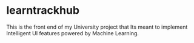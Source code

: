 # learntrackhub
This is the front end of my University project that Its meant to implement Intelligent UI features powered by Machine Learning.
